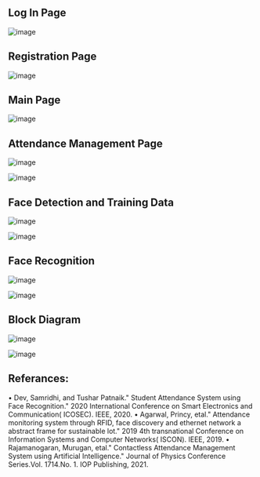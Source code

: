 ## Log In Page

![image](https://github.com/Hemanga-Rana/Sustainable-and-No-Contact-Attendance-System/assets/95037269/5b143bc7-8d68-4c99-a404-fa8755acc03c)

## Registration Page

![image](https://github.com/Hemanga-Rana/Sustainable-and-No-Contact-Attendance-System/assets/95037269/71cc9e74-f9e4-4aa9-946a-c3b8c6f85cc1)

## Main Page

![image](https://github.com/Hemanga-Rana/Sustainable-and-No-Contact-Attendance-System/assets/95037269/c995d4ef-11a6-40e9-ae4d-5964e514939e)

## Attendance Management Page

![image](https://github.com/Hemanga-Rana/Sustainable-and-No-Contact-Attendance-System/assets/95037269/7f388a7c-5687-4e90-82e1-1c53952b0cc5)

![image](https://github.com/Hemanga-Rana/Sustainable-and-No-Contact-Attendance-System/assets/95037269/6b44aff4-b569-4160-9e85-c5ec7c907ada)

## Face Detection and Training Data

![image](https://github.com/Hemanga-Rana/Sustainable-and-No-Contact-Attendance-System/assets/95037269/023778a9-769a-4421-9f91-e89222224ff4)

![image](https://github.com/Hemanga-Rana/Sustainable-and-No-Contact-Attendance-System/assets/95037269/95b33f70-3713-46c9-80d1-0fcb1c7d0251)

## Face Recognition

![image](https://github.com/Hemanga-Rana/Sustainable-and-No-Contact-Attendance-System/assets/95037269/de7a775e-615e-4268-9923-92cb16919b9b)

![image](https://github.com/Hemanga-Rana/Sustainable-and-No-Contact-Attendance-System/assets/95037269/36722e5e-6445-41cc-8918-358ca426e4e2)

## Block Diagram

![image](https://github.com/Hemanga-Rana/Sustainable-and-No-Contact-Attendance-System/assets/95037269/fd62057c-ee6a-496f-b2d8-400523dfbbc3)

![image](https://github.com/Hemanga-Rana/Sustainable-and-No-Contact-Attendance-System/assets/95037269/44539c6f-3329-4b0d-8a7b-beaabc5cd11d)


## Referances:

• Dev, Samridhi, and Tushar Patnaik." Student Attendance System using Face Recognition." 2020 International Conference on Smart Electronics and Communication( ICOSEC). IEEE, 2020.
• Agarwal, Princy, etal." Attendance monitoring system through RFID, face discovery and ethernet network a abstract frame for sustainable lot." 2019 4th transnational Conference on Information Systems and Computer Networks( ISCON). IEEE, 2019.
• Rajamanogaran, Murugan, etal." Contactless Attendance Management System using Artificial Intelligence." Journal of Physics Conference Series.Vol. 1714.No. 1. IOP Publishing, 2021.


